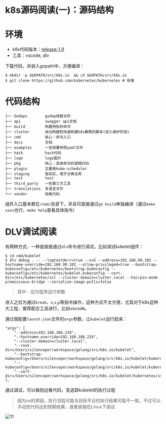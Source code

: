 # k8s源码阅读(一)：源码结构


# 环境
- k8s代码版本：[release-1.9](https://github.com/silenceper/kubernetes)
- 工具：vscode, dlv

下载代码，并放入gopath中，方便编译：

```
$ mkdir -p $GOPATH/src/k8s.io  && cd $GOPATH/src/k8s.io
$ git clone https://github.com/kubernetes/kubernetes # 有墙
```

# 代码结构

```
├── Godeps        godep依赖文件
├── api           swagger api文档
├── build         构建用到的命令
├── cluster       自动构建和快速构建k8s集群的脚本(进入维护阶段)
├── cmd           核心：命令入口
├── docs          文档
├── examples      一些部署样例yaml文件
├── hack          hack代码
├── logo          logo图片
├── pkg           核心：具体命令的逻辑代码
├── plugin        主要是kube-scheduler
├── staging       暂存区，用于分离仓库
├── test          test
├── third_party   一些第三方工具
├── translations  多语言文件
└── vendor        依赖代码

```


组件入口基本都在`/cmd/`目录下，并且可直接通过`go build`单独编译（通过`make xxxx`也行，`make help`查看具体指令） 

# DLV调试阅读

有两种方式，一种是直接通过`dlv`命令进行调试，比如调试kubelet组件：

```
$ cd cmd/kubelet
$ dlv debug . -- --logtostderr=true --v=5 --address=192.168.99.102 --hostname-override=192.168.99.102 --allow-privileged=true --bootstrap-kubeconfig=/etc/kubernetes/bootstrap.kubeconfig --kubeconfig=/etc/kubernetes/kubelet.kubeconfig --cert-dir=/etc/kubernetes/ssl --cluster-domain=cluster.local --hairpin-mode promiscuous-bridge --serialize-image-pulls=false
```
> 其中`--`后为程序运行参数

进入之后为通过`break`，`n`,`s`,`p`等指令操作，这种方式不太方便，尤其对于k8s这种大工程，推荐配合工具进行，比如vscode。

通过我配置`launch.json`文件的`args`参数，让`kubelet`运行起来：

```
"args": [
    "--address=192.168.186.219",
    "--hostname-override=192.168.186.219",
    "--cluster-domain=cluster.local",
    "--root-dir=/Users/silenceper/workspace/golang/src/k8s.io/kubelet",
    "--bootstrap-kubeconfig=/Users/silenceper/workspace/golang/src/k8s.io/kubelet/kubernetes/bootstrap.kubeconfig",
    "--kubeconfig=/Users/silenceper/workspace/golang/src/k8s.io/kubelet/kubernetes/kubelet.kubeconfig",
    "--cert-dir=/Users/silenceper/workspace/golang/src/k8s.io/kubelet/kubernetes/ssl",
],
```

通过调试，可以做到边看代码，变追踪kubelet的执行过程
> 因为os的原因，执行流程可能与目标平台的执行结果可能不一致，不过可以手动改代码达到预期结果，或者直接在Linux下调试

![11](https://ws1.sinaimg.cn/large/65209136gy1fv6z2jx1ajj21g20sc7b3.jpg)
